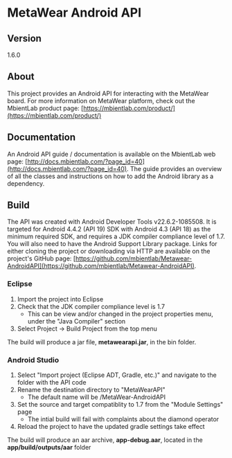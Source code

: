 # MetaWear Android API #

## Version ##
1.6.0

## About ##
This project provides an Android API for interacting with the MetaWear board.  For more information on MetaWear platform, check out the MbientLab product page: [https://mbientlab.com/product/](https://mbientlab.com/product/)

## Documentation ##
An Android API guide / documentation is available on the MbientLab web page:
[http://docs.mbientlab.com/?page_id=40](http://docs.mbientlab.com/?page_id=40).  The guide provides an overview of all the classes and instructions on how to add the Android library as a dependency.

## Build ##
The API was created with Android Developer Tools v22.6.2-1085508. It is targeted for Android 4.4.2 (API 19) SDK with Android 4.3 (API 18) as the minimum required SDK, and requires a JDK compiler compliance level of 1.7.  You will also need to have the Android Support Library package.  Links for either cloning the project or downloading via HTTP are available on the project's GitHub page: [https://github.com/mbientlab/Metawear-AndroidAPI](https://github.com/mbientlab/Metawear-AndroidAPI).

### Eclipse ###
1. Import the project into Eclipse  
2. Check that the JDK compiler compliance level is 1.7  
   * This can be view and/or changed in the project properties menu, under the "Java Compiler" section  
3. Select Project -> Build Project from the top menu  

The build will produce a jar file, **metawearapi.jar**, in the bin folder.

### Android Studio ###
1. Select "Import project (Eclipse ADT, Gradle, etc.)" and navigate to the folder with the API code  
2. Rename the destination directory to "MetaWearAPI"  
   * The default name will be <Android Studio Workspace>/MetaWear-AndroidAPI<version>  
3. Set the source and target compatiblity to 1.7 from the "Module Settings" page  
   * The intial build will fail with complaints about the diamond operator  
4. Reload the project to have the updated gradle settings take effect  

The build will produce an aar archive, **app-debug.aar**, located in the **app/build/outputs/aar** folder
